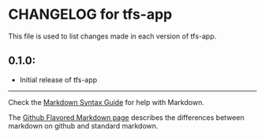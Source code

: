 # CHANGELOG for tfs-app

This file is used to list changes made in each version of tfs-app.

## 0.1.0:

* Initial release of tfs-app

- - -
Check the [Markdown Syntax Guide](http://daringfireball.net/projects/markdown/syntax) for help with Markdown.

The [Github Flavored Markdown page](http://github.github.com/github-flavored-markdown/) describes the differences between markdown on github and standard markdown.
